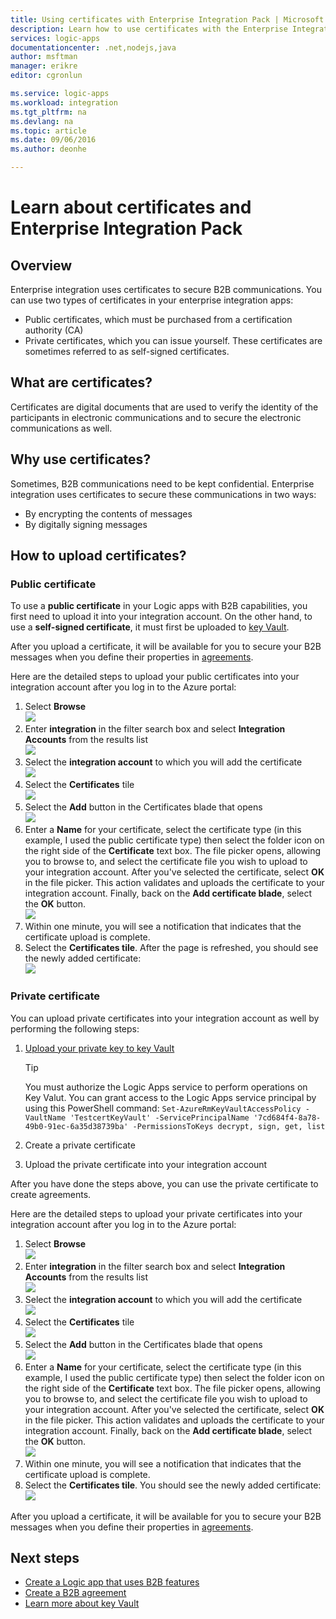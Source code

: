```yaml
---
title: Using certificates with Enterprise Integration Pack | Microsoft Azure App Service
description: Learn how to use certificates with the Enterprise Integration Pack and Logic apps
services: logic-apps
documentationcenter: .net,nodejs,java
author: msftman
manager: erikre
editor: cgronlun

ms.service: logic-apps
ms.workload: integration
ms.tgt_pltfrm: na
ms.devlang: na
ms.topic: article
ms.date: 09/06/2016
ms.author: deonhe

---
```

# Learn about certificates and Enterprise Integration Pack
## Overview
Enterprise integration uses certificates to secure B2B communications. You can use two types of certificates in your enterprise integration apps:

* Public certificates, which must be purchased from a certification authority (CA)
* Private certificates, which you can issue yourself. These certificates are sometimes referred to as self-signed certificates.

## What are certificates?
Certificates are digital documents that are used to verify the identity of the participants in electronic communications and to secure the electronic communications as well. 

## Why use certificates?
Sometimes, B2B communications need to be kept confidential. Enterprise integration uses certificates to secure these communications in two ways:

* By encrypting the contents of messages
* By digitally signing messages  

## How to upload certificates?
### Public certificate
To use a **public certificate** in your Logic apps with B2B capabilities, you first need to upload it into your integration account. On the other hand, to use a **self-signed certificate**, it must first be uploaded to [key Vault](../key-vault/key-vault-get-started.md "Learn about Key Vault"). 

After you upload a certificate, it will be available for you to secure your B2B messages when you define their properties in [agreements](app-service-logic-enterprise-integration-agreements.md).

Here are the detailed steps to upload your public certificates into your integration account after you log in to the Azure portal:   

1. Select **Browse**  
   ![](./media/app-service-logic-enterprise-integration-overview/overview-1.png)    
2. Enter **integration** in the filter search box and select **Integration Accounts** from the results list     
   ![](./media/app-service-logic-enterprise-integration-overview/overview-2.png)  
3. Select the **integration account** to which you will add the certificate  
   ![](./media/app-service-logic-enterprise-integration-overview/overview-3.png)  
4. Select the **Certificates** tile  
   ![](./media/app-service-logic-enterprise-integration-certificates/certificate-1.png)  
5. Select the **Add** button in the Certificates blade that opens  
   ![](./media/app-service-logic-enterprise-integration-certificates/certificate-2.png)  
6. Enter a **Name** for your certificate, select the certificate type (in this example, I used the public certificate type) then select the folder icon on the right side of the **Certificate** text box. The file picker opens, allowing you to browse to, and select the certificate file you wish to upload to your integration account. After you've selected the certificate, select **OK** in the file picker. This action validates and uploads the certificate to your integration account. Finally, back on the **Add certificate blade**, select the **OK** button.  
   ![](./media/app-service-logic-enterprise-integration-certificates/certificate-3.png)  
7. Within one minute, you will see a notification that indicates that the certificate upload is complete.  
8. Select the **Certificates tile**. After the page is refreshed, you should see the newly added certificate:  
   ![](./media/app-service-logic-enterprise-integration-certificates/certificate-4.png)  

### Private certificate
You can upload private certificates into your integration account as well by performing the following steps:  

1. [Upload your private key to key Vault](../key-vault/key-vault-get-started.md "Learn about Key Vault")  
   
   > [!TIP]
   > You must authorize the Logic Apps service to perform operations on Key Valut. You can grant access to the Logic Apps service principal by using this PowerShell command: `Set-AzureRmKeyVaultAccessPolicy -VaultName 'TestcertKeyVault' -ServicePrincipalName '7cd684f4-8a78-49b0-91ec-6a35d38739ba' -PermissionsToKeys decrypt, sign, get, list`  
   > 
   > 
2. Create a private certificate  
3. Upload the private certificate into your integration account  

After you have done the steps above, you can use the private certificate to create agreements.

Here are the detailed steps to upload your private certificates into your integration account after you log in to the Azure portal:

1. Select **Browse**  
   ![](./media/app-service-logic-enterprise-integration-overview/overview-1.png)    
2. Enter **integration** in the filter search box and select **Integration Accounts** from the results list     
   ![](./media/app-service-logic-enterprise-integration-overview/overview-2.png)  
3. Select the **integration account** to which you will add the certificate  
   ![](./media/app-service-logic-enterprise-integration-overview/overview-3.png)  
4. Select the **Certificates** tile  
   ![](./media/app-service-logic-enterprise-integration-certificates/certificate-1.png)  
5. Select the **Add** button in the Certificates blade that opens  
   ![](./media/app-service-logic-enterprise-integration-certificates/certificate-2.png)  
6. Enter a **Name** for your certificate, select the certificate type (in this example, I used the public certificate type) then select the folder icon on the right side of the **Certificate** text box. The file picker opens, allowing you to browse to, and select the certificate file you wish to upload to your integration account. After you've selected the certificate, select **OK** in the file picker. This action validates and uploads the certificate to your integration account. Finally, back on the **Add certificate blade**, select the **OK** button.  
   ![](./media/app-service-logic-enterprise-integration-certificates/privatecertificate-1.png)  
7. Within one minute, you will see a notification that indicates that the certificate upload is complete.  
8. Select the **Certificates tile**. You should see the newly added certificate:  
   ![](./media/app-service-logic-enterprise-integration-certificates/privatecertificate-2.png)  

After you upload a certificate, it will be available for you to secure your B2B messages when you define their properties in [agreements](app-service-logic-enterprise-integration-agreements.md).  

## Next steps
* [Create a Logic app that uses B2B features](app-service-logic-enterprise-integration-b2b.md)  
* [Create a B2B agreement](app-service-logic-enterprise-integration-agreements.md)  
* [Learn more about key Vault](../key-vault/key-vault-get-started.md "Learn about Key Vault")  

